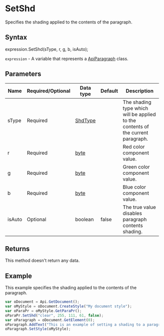 # SetShd

Specifies the shading applied to the contents of the paragraph.

## Syntax

expression.SetShd(sType, r, g, b, isAuto);

`expression` - A variable that represents a [ApiParagraph](../ApiParagraph.md) class.

## Parameters

| **Name** | **Required/Optional** | **Data type** | **Default** | **Description** |
| ------------- | ------------- | ------------- | ------------- | ------------- |
| sType | Required | [ShdType](../../Enumeration/ShdType.md) |  | The shading type which will be applied to the contents of the current paragraph. |
| r | Required | [byte](../../Enumeration/byte.md) |  | Red color component value. |
| g | Required | [byte](../../Enumeration/byte.md) |  | Green color component value. |
| b | Required | [byte](../../Enumeration/byte.md) |  | Blue color component value. |
| isAuto | Optional | boolean | false | The true value disables paragraph contents shading. |

## Returns

This method doesn't return any data.

## Example

This example specifies the shading applied to the contents of the paragraph.

```javascript
var oDocument = Api.GetDocument();
var oMyStyle = oDocument.CreateStyle("My document style");
var oParaPr = oMyStyle.GetParaPr();
oParaPr.SetShd("clear", 255, 111, 61, false);
var oParagraph = oDocument.GetElement(0);
oParagraph.AddText("This is an example of setting a shading to a paragraph.");
oParagraph.SetStyle(oMyStyle);
```
